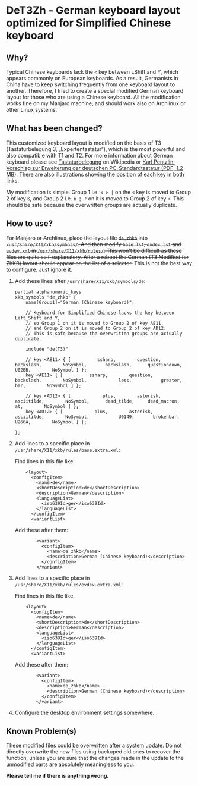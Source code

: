 # DeT3Zh - German keyboard layout optimized for Simplified Chinese keyboard

## Why?

Typical Chinese keyboards lack the `<` key between LShift and Y, which appears commonly on European keyboards. As a result, Germanists in China have to keep switching frequently from one keyboard layout to another. Therefore, I tried to create a special modified German keyboard layout for those who are using a Chinese keyboard. All the modification works fine on my Manjaro machine, and should work also on Archlinux or other Linux systems.

## What has been changed?

This customized keyboard layout is modified on the basis of T3 (Tastaturbelegung 3, „Expertentastatur“), which is the most powerful and also compatible with T1 and T2. For more information about German keyboard please see [Tastaturbelegung](https://de.wikipedia.org/wiki/Tastaturbelegung#Deutschland_und_.C3.96sterreich) on Wikipedia or [Karl Pentzlin: Vorschlag zur Erweiterung der deutschen PC-Standardtastatur (PDF; 1,2 MB)](http://www.pentzlin.com/ErweiterungDeutscheTastatur2.pdf). There are also illustrations showing the position of each key in both links.

My modification is simple. Group 1 i.e. `< > |` on the `<` key is moved to Group 2 of key `ß`, and Group 2 i.e. `ŉ ¦ ♪` on it is moved to Group 2 of key `+`. This should be safe because the overwritten groups are actually duplicate.

## How to use?

~~For Manjaro or Archlinux, place the layout file `de_zhkb` into `/usr/share/X11/xkb/symbols/`. And then modify `base.lst`, `evdev.lst` and `evdev.xml` in `/usr/share/X11/xkb/rules/`. This won't be difficult as these files are quite self-explanatory. After a reboot the German (T3 Modified for ZhKB) layout should appear on the list of a selector.~~ This is not the best way to configure. Just ignore it.

1. Add these lines after `/usr/share/X11/xkb/symbols/de`:

   ```
   partial alphanumeric_keys
   xkb_symbols "de_zhkb" {
       name[Group1]="German (Chinese keyboard)";

       // Keyboard for Simplified Chinese lacks the key between Left_Shift and Y,
       // so Group 1 on it is moved to Group 2 of key AE11,
       // and Group 2 on it is moved to Group 2 of key AD12.
       // This is safe because the overwritten groups are actually duplicate. 

       include "de(T3)"

       // key <AE11> { [          ssharp,        question,       backslash,        NoSymbol,       backslash,      questiondown,           U02BB,        NoSymbol ] };
       key <AE11> { [          ssharp,        question,       backslash,        NoSymbol,            less,           greater,             bar,        NoSymbol ] };

       // key <AD12> { [            plus,        asterisk,      asciitilde,        NoSymbol,      dead_tilde,     dead_macron,              at,        NoSymbol ] };
       key <AD12> { [            plus,        asterisk,      asciitilde,        NoSymbol,           U0149,       brokenbar,           U266A,        NoSymbol ] };

   };
   ```

2. Add lines to a specific place in `/usr/share/X11/xkb/rules/base.extra.xml`:

   Find lines in this file like:

   ```
       <layout>
         <configItem>
           <name>de</name>
           <shortDescription>de</shortDescription>
           <description>German</description>
           <languageList>
             <iso639Id>ger</iso639Id>
           </languageList>
         </configItem>
         <variantList>
   ```

   Add these after them:

   ```
           <variant>
             <configItem>
               <name>de_zhkb</name>
               <description>German (Chinese keyboard)</description>
             </configItem>
           </variant>
   ```

3. Add lines to a specific place in `/usr/share/X11/xkb/rules/evdev.extra.xml`:

   Find lines in this file like:

   ```
       <layout>
         <configItem>
           <name>de</name>
           <shortDescription>de</shortDescription>
           <description>German</description>
           <languageList>
             <iso639Id>ger</iso639Id>
           </languageList>
         </configItem>
         <variantList>
   ```

   Add these after them:

   ```
           <variant>
             <configItem>
               <name>de_zhkb</name>
               <description>German (Chinese keyboard)</description>
             </configItem>
           </variant>
   ```

4. Configure the desktop environment settings somewhere.

## Known Problem(s)

These modified files could be overwritten after a system update. Do not directly overwrite the new files using backuped old ones to recover the function, unless you are sure that the changes made in the update to the unmodified parts are absolutely meaningless to you.

__Please tell me if there is anything wrong.__
